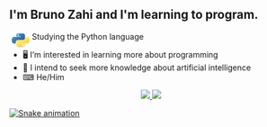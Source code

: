 ## I'm Bruno Zahi and  I'm learning to program.
</div>
  <img align="left" alt="Bruno-Python" height="30" width="40" src="https://raw.githubusercontent.com/devicons/devicon/master/icons/python/python-original.svg">
</div>
  
Studying the Python language
- 🖥️ I’m interested in learning more about programming
- 🤖 I intend to seek more knowledge about artificial intelligence
- ⌨ He/Him
<div align="center">
  <a href="https://github.com/brunozahi">
  <img height="65em" src="https://github-readme-stats.vercel.app/api?username=brunozahi&show_icons=false&title_color=1e90ff&text_color=4682b4&bg_color=000000&border_color=87ceeb&include_all_commits=true&count_private=true"/>
  <img height="65em" src="https://github-readme-stats.vercel.app/api/top-langs/?username=brunozahi&layout=compact&langs_count=7&title_color=1e90ff&text_color=4682b4&bg_color=000000&border_color=87ceeb"/>
    
</div>

</div>

![Snake animation](https://github.com/brunozahi/brunozhi/blob/output/github-contribution-grid-snake.svg)
 
</div>
